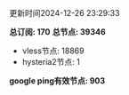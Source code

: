 更新时间2024-12-26 23:29:33

**总订阅: 170**
**总节点: 39346**
- vless节点: 18869
- hysteria2节点: 1

**google ping有效节点: 903**

